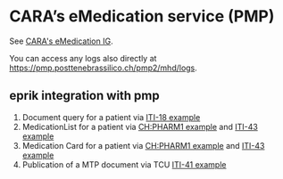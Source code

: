 # CARA’s eMedication service (PMP)

See [CARA's eMedication IG](https://cara-ch.github.io/emed-service-guide/).

You can access any logs also directly at https://pmp.posttenebrassilico.ch/pmp2/mhd/logs. 

## eprik integration with pmp

1. Document query for a patient via [ITI-18 example](https://test.ahdis.ch/eprik-cara/index.html#/transaction/7a4274bb-091d-4a80-b14c-f794f2855307)
2. MedicationList for a patient via [CH:PHARM1 example](https://test.ahdis.ch/eprik-cara/index.html#/transaction/5dac850b-5747-4ce1-81c7-c63e347fe169) and [ITI-43 example](https://test.ahdis.ch/eprik-cara/index.html#/transaction/2a36ada6-aa26-4e3c-a237-981c2394b6a3)
3. Medication Card for a patient via [CH:PHARM1 example](https://test.ahdis.ch/eprik-cara/index.html#/transaction/d457b972-35b8-439d-b424-f2815b02eb3e) and [ITI-43 example](https://test.ahdis.ch/eprik-cara/index.html#/transaction/bc6d0137-a942-42d6-84ad-7841d3f5b6d6)
4. Publication of a MTP document via TCU [ITI-41 example](https://test.ahdis.ch/eprik-cara/index.html#/transaction/9e9b0fb9-b9e5-4ab6-92e7-5bd886cada8d) 
